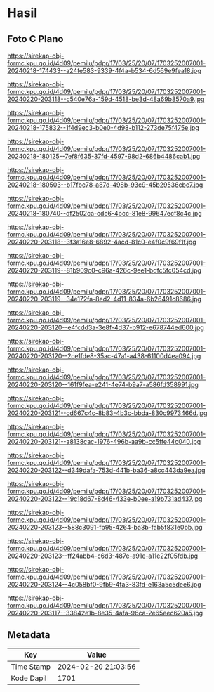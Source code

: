# Hasil

## Foto C Plano

https://sirekap-obj-formc.kpu.go.id/4d09/pemilu/pdpr/17/03/25/20/07/1703252007001-20240218-174433--a24fe583-9339-4f4a-b534-6d569e9fea18.jpg

https://sirekap-obj-formc.kpu.go.id/4d09/pemilu/pdpr/17/03/25/20/07/1703252007001-20240220-203118--c540e76a-159d-4518-be3d-48a69b8570a9.jpg

https://sirekap-obj-formc.kpu.go.id/4d09/pemilu/pdpr/17/03/25/20/07/1703252007001-20240218-175832--1f4d9ec3-b0e0-4d98-b112-273de75f475e.jpg

https://sirekap-obj-formc.kpu.go.id/4d09/pemilu/pdpr/17/03/25/20/07/1703252007001-20240218-180125--7ef8f635-37fd-4597-98d2-686b4486cab1.jpg

https://sirekap-obj-formc.kpu.go.id/4d09/pemilu/pdpr/17/03/25/20/07/1703252007001-20240218-180503--b17fbc78-a87d-498b-93c9-45b29536cbc7.jpg

https://sirekap-obj-formc.kpu.go.id/4d09/pemilu/pdpr/17/03/25/20/07/1703252007001-20240218-180740--df2502ca-cdc6-4bcc-81e8-99647ecf8c4c.jpg

https://sirekap-obj-formc.kpu.go.id/4d09/pemilu/pdpr/17/03/25/20/07/1703252007001-20240220-203118--3f3a16e8-6892-4acd-81c0-e4f0c9f69f1f.jpg

https://sirekap-obj-formc.kpu.go.id/4d09/pemilu/pdpr/17/03/25/20/07/1703252007001-20240220-203119--81b909c0-c96a-426c-9ee1-bdfc5fc054cd.jpg

https://sirekap-obj-formc.kpu.go.id/4d09/pemilu/pdpr/17/03/25/20/07/1703252007001-20240220-203119--34e172fa-8ed2-4d11-834a-6b26491c8686.jpg

https://sirekap-obj-formc.kpu.go.id/4d09/pemilu/pdpr/17/03/25/20/07/1703252007001-20240220-203120--e4fcdd3a-3e8f-4d37-b912-e678744ed600.jpg

https://sirekap-obj-formc.kpu.go.id/4d09/pemilu/pdpr/17/03/25/20/07/1703252007001-20240220-203120--2ce1fde8-35ac-47a1-a438-61100d4ea094.jpg

https://sirekap-obj-formc.kpu.go.id/4d09/pemilu/pdpr/17/03/25/20/07/1703252007001-20240220-203120--161f9fea-e241-4e74-b9a7-a586fd358991.jpg

https://sirekap-obj-formc.kpu.go.id/4d09/pemilu/pdpr/17/03/25/20/07/1703252007001-20240220-203121--cd667c4c-8b83-4b3c-bbda-830c9973466d.jpg

https://sirekap-obj-formc.kpu.go.id/4d09/pemilu/pdpr/17/03/25/20/07/1703252007001-20240220-203121--a8138cac-1976-496b-aa9b-cc5ffe44c040.jpg

https://sirekap-obj-formc.kpu.go.id/4d09/pemilu/pdpr/17/03/25/20/07/1703252007001-20240220-203122--d349dafa-753d-441b-ba36-a8cc443da9ea.jpg

https://sirekap-obj-formc.kpu.go.id/4d09/pemilu/pdpr/17/03/25/20/07/1703252007001-20240220-203122--19c18d67-8d46-433e-b0ee-a19b731ad437.jpg

https://sirekap-obj-formc.kpu.go.id/4d09/pemilu/pdpr/17/03/25/20/07/1703252007001-20240220-203123--588c3091-fb95-4264-ba3b-fab5f831e0bb.jpg

https://sirekap-obj-formc.kpu.go.id/4d09/pemilu/pdpr/17/03/25/20/07/1703252007001-20240220-203123--ff24abb4-c6d3-487e-a91e-a11e22f05fdb.jpg

https://sirekap-obj-formc.kpu.go.id/4d09/pemilu/pdpr/17/03/25/20/07/1703252007001-20240220-203124--4c058bf0-9fb9-4fa3-83fd-e163a5c5dee6.jpg

https://sirekap-obj-formc.kpu.go.id/4d09/pemilu/pdpr/17/03/25/20/07/1703252007001-20240220-203117--33842e1b-8e35-4afa-96ca-2e65eec620a5.jpg


## Metadata

| Key        | Value               |
| ---------- | ------------------- |
| Time Stamp | 2024-02-20 21:03:56 |
| Kode Dapil | 1701                |



